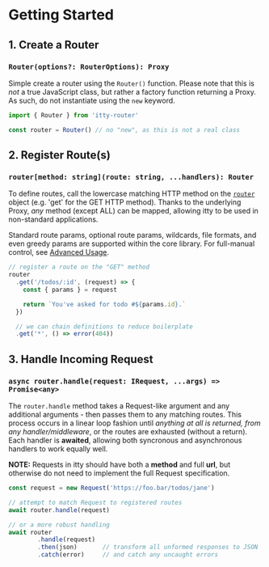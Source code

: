 # Getting Started

## 1. Create a Router
### `Router(options?: RouterOptions): Proxy`

Simple create a router using the `Router()` function.  Please note that this is *not* a true JavaScript class, but rather a factory function returning a Proxy. As such, do not instantiate using the `new` keyword.
```js
import { Router } from 'itty-router'

const router = Router() // no "new", as this is not a real class
```

## 2. Register Route(s)
### `router[method: string](route: string, ...handlers): Router`

To define routes, call the lowercase matching HTTP method on the [`router`](./api#Router) object (e.g. 'get' for the GET HTTP method).  Thanks to the underlying Proxy, *any* method (except ALL) can be mapped, allowing itty to be used in non-standard applications.

Standard route params, optional route params, wildcards, file formats, and even greedy params are supported within the core library.  For full-manual control, see [Advanced Usage](/itty-router/custom-regex).

```js
// register a route on the "GET" method
router
  .get('/todos/:id', (request) => {
    const { params } = request

    return `You've asked for todo #${params.id}.`
  })

  // we can chain definitions to reduce boilerplate
  .get('*', () => error(404))
```

## 3. Handle Incoming Request
### `async router.handle(request: IRequest, ...args) => Promise<any>`
The `router.handle` method takes a Request-like argument and any additional arguments - then passes them to any matching routes.  This process occurs in a linear loop fashion until *anything at all is returned, from any handler/middleware*, or the routes are exhausted (without a return).  Each handler is **awaited**, allowing both syncronous and asynchronous handlers to work equally well.

**NOTE:** Requests in itty should have both a **method** and full **url**, but otherwise do not need to implement the full Request specification.

```js
const request = new Request('https://foo.bar/todos/jane')

// attempt to match Request to registered routes
await router.handle(request)

// or a more robust handling
await router
        .handle(request)
        .then(json)       // transform all unformed responses to JSON
        .catch(error)     // and catch any uncaught errors
```
